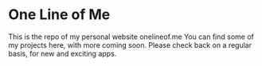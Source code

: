 # One Line of Me
This is the repo of my personal website onelineof.me
You can find some of my projects here, with more coming soon. Please check back on a regular basis, for new and exciting apps.
